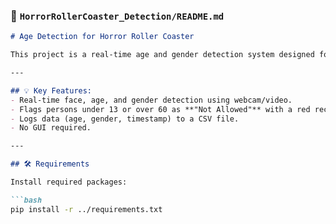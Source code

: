 ### 📝 `HorrorRollerCoaster_Detection/README.md`

```markdown
# Age Detection for Horror Roller Coaster

This project is a real-time age and gender detection system designed for safety monitoring at amusement park rides. It flags individuals who are under 13 or over 60 and restricts access to the ride.

---

## 💡 Key Features:
- Real-time face, age, and gender detection using webcam/video.
- Flags persons under 13 or over 60 as **"Not Allowed"** with a red rectangle.
- Logs data (age, gender, timestamp) to a CSV file.
- No GUI required.

---

## 🛠️ Requirements

Install required packages:

```bash
pip install -r ../requirements.txt
